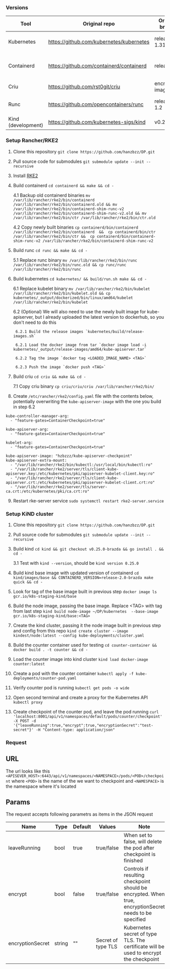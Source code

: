 ### Versions

| Tool               | Original repo                            | Original branch  | Forked repo                            | Forked branch          |
|--------------------|------------------------------------------|------------------|----------------------------------------|------------------------|
| Kubernetes         | https://github.com/kubernetes/kubernetes | release-1.31     | https://github.com/hanzbzz/kubernetes/ | release-1.31-brazda    |
| Containerd         | https://github.com/containerd/containerd | release/2.0      | https://github.com/hanzbzz/containerd/ | release-2.0-brazda-dev |
| Criu               | https://github.com/rst0git/criu          | encrypted-images | https://github.com/hanzbzz/criu/       | encrypted-images       |
| Runc               | https://github.com/opencontainers/runc   | release-1.2      | https://github.com/hanzbzz/runc/       | release-1.2-brazda     |
| Kind (development) | https://github.com/kubernetes-sigs/kind  | v0.25.0          | https://github.com/hanzbzz/kind/       | v0.25.0-brazda         |


### Setup Rancher/RKE2
1. Clone this repository `git clone https://github.com/hanzbzz/DP.git`
2. Pull source code for submodules `git submodule update --init --recursive`
3. Install [RKE2](https://docs.rke2.io/install/quickstart)
4. Build containerd `cd containerd && make && cd -`

    4.1 Backup old containerd binaries ```mv /var/lib/rancher/rke2/bin/containerd /var/lib/rancher/rke2/bin/containerd.old && mv /var/lib/rancher/rke2/bin/containerd-shim-runc-v2 /var/lib/rancher/rke2/bin/containerd-shim-runc-v2.old && mv /var/lib/rancher/rke2/bin/ctr /var/lib/rancher/rke2/bin/ctr.old```
    
    4.2 Copy newly built binaries ```cp containerd/bin/containerd /var/lib/rancher/rke2/bin/containerd  && 
cp containerd/bin/ctr /var/lib/rancher/rke2/bin/ctr && 
cp containerd/bin/containerd-shim-runc-v2 /var/lib/rancher/rke2/bin/containerd-shim-runc-v2```
5. Build runc `cd runc && make && cd -`

    5.1 Replace runc binary `mv /var/lib/rancher/rke2/bin/runc /var/lib/rancher/rke2/bin/runc.old && cp runc/runc /var/lib/rancher/rke2/bin/runc`
6. Build kubernetes `cd kubernetes/ && build/run.sh make && cd -`

    6.1 Replace kubelet binary `mv /var/lib/rancher/rke2/bin/kubelet /var/lib/rancher/rke2/bin/kubelet.old && cp kubernetes/_output/dockerized/bin/linux/amd64/kubelet /var/lib/rancher/rke2/bin/kubelet`

    6.2 (Optional) We will also need to use the newly built image for kube-apiserver, but I already uploaded the latest version to dockerhub, so you don't need to do this

        6.2.1 Build the release images `kubernetes/build/release-images.sh`

        6.2.1 Load the docker image from tar `docker image load -i kubernetes/_output/release-images/amd64/kube-apiserver.tar`
        
        6.2.2 Tag the image `docker tag <LOADED_IMAGE_NAME> <TAG>`

        6.2.3 Push the image `docker push <TAG>`

7. Build criu `cd criu && make && cd -`

    7.1 Copy criu binary `cp criu/criu/criu /var/lib/rancher/rke2/bin/`

8. Create `/etc/rancher/rke2/config.yaml` file with the contents below, potentially overwriting the `kube-apiserver-image` with the one you build in step 6.2
```
kube-controller-manager-arg:
  - "feature-gates=ContainerCheckpoint=true"

kube-apiserver-arg:
  - "feature-gates=ContainerCheckpoint=true"

kubelet-arg:
  - "feature-gates=ContainerCheckpoint=true"

kube-apiserver-image: "hzbzzz/kube-apiserver-checkpoint"
kube-apiserver-extra-mount:
  - "/var/lib/rancher/rke2/bin/kubectl:/usr/local/bin/kubectl:ro"
  - "/var/lib/rancher/rke2/server/tls/client-kube-apiserver.key:/etc/kubernetes/pki/apiserver-kubelet-client.key:ro"
  - "/var/lib/rancher/rke2/server/tls/client-kube-apiserver.crt:/etc/kubernetes/pki/apiserver-kubelet-client.crt:ro"
  - "/var/lib/rancher/rke2/server/tls/server-ca.crt:/etc/kubernetes/pki/ca.crt:ro"
```

9. Restart rke-server service `sudo systemctl restart rke2-server.service`


### Setup KiND cluster

1. Clone this repository `git clone https://github.com/hanzbzz/DP.git`
2. Pull source code for submodules `git submodule update --init --recursive`
3. Build kind `cd kind && git checkout v0.25.0-brazda && go install . && cd -`

    3.1 Test with `kind --version`, should be `kind version 0.25.0`
4. Build kind base image with updated version of containerd `cd kind/images/base && CONTAINERD_VERSION=release-2.0-brazda make quick && cd -`
5. Look for tag of the base image built in previous step `docker image ls gcr.io/k8s-staging-kind/base`
6. Build the node image, passing the base image. Replace \<TAG\> with tag from last step `kind build node-image ~/DP/kubernetes  --base-image gcr.io/k8s-staging-kind/base:<TAG>`
7. Create the kind cluster, passing it the node image built in previous step and config from this repo `kind create cluster --image kindest/node:latest --config kube-deployments/cluster.yaml`
8. Build the counter container used for testing `cd counter-container && docker build . -t counter && cd -`
9. Load the counter image into kind cluster `kind load docker-image counter:latest`
10. Create a pod with the counter container `kubectl apply -f kube-deployments/counter-pod.yaml`
11. Verify counter pod is running `kubectl get pods -o wide`
12. Open second terminal and create a proxy for the Kubernetes API `kubectl proxy`
13. Create checkpoint of the counter pod, and leave the pod running `curl 'localhost:8001/api/v1/namespaces/default/pods/counter/checkpoint' -X POST -d '{"leaveRunning":true,"encrypt":true,"encryptionSecret":"test-secret"}' -H "Content-type: application/json"`

### Request

## URL

The url looks like this `<APISEVER_HOST>:6443/api/v1/namespaces/<NAMESPACE>/pods/<POD>/checkpoint`
where `<POD>` is the name of the we want to checkpoint and `<NAMESPACE>` is the namespace where it's located

## Params

The request accepts following parametrs as items in the JSON request

| Name             | Type   | Default | Values             | Note                                                                                                    |
|------------------|--------|---------|--------------------|---------------------------------------------------------------------------------------------------------|
| leaveRunning     | bool   | true    | true/false         | When set to false, will delete the pod after checkpoint is finished                                     |
| encrypt          | bool   | false   | true/false         | Controls if resulting checkpoint should be encrypted. When true, encryptionSecret needs to be specified |
| encryptionSecret | string | ""      | Secret of type TLS | Kubernetes secret of type TLS. The certificate will be used to encrypt the checkpoint                   |